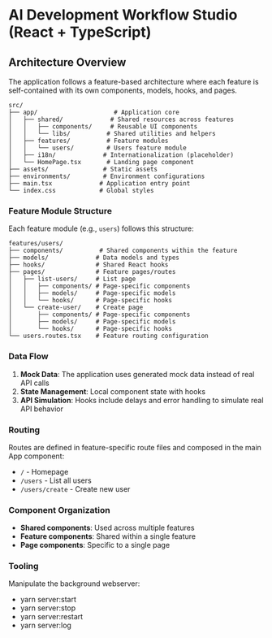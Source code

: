 # AI Development Workflow Studio (React + TypeScript)

## Architecture Overview

The application follows a feature-based architecture where each feature is self-contained with its own components, models, hooks, and pages.

```
src/
├── app/                     # Application core
│   ├── shared/             # Shared resources across features
│   │   ├── components/     # Reusable UI components
│   │   └── libs/          # Shared utilities and helpers
│   ├── features/          # Feature modules
│   │   └── users/         # Users feature module
│   ├── i18n/             # Internationalization (placeholder)
│   └── HomePage.tsx       # Landing page component
├── assets/               # Static assets
├── environments/         # Environment configurations
├── main.tsx             # Application entry point
└── index.css            # Global styles
```

### Feature Module Structure

Each feature module (e.g., `users`) follows this structure:

```
features/users/
├── components/          # Shared components within the feature
├── models/             # Data models and types
├── hooks/              # Shared React hooks
├── pages/              # Feature pages/routes
│   ├── list-users/     # List page
│   │   ├── components/ # Page-specific components
│   │   ├── models/     # Page-specific models
│   │   └── hooks/      # Page-specific hooks
│   └── create-user/    # Create page
│       ├── components/ # Page-specific components
│       ├── models/     # Page-specific models
│       └── hooks/      # Page-specific hooks
└── users.routes.tsx    # Feature routing configuration
```

### Data Flow

1. **Mock Data**: The application uses generated mock data instead of real API calls
2. **State Management**: Local component state with hooks
3. **API Simulation**: Hooks include delays and error handling to simulate real API behavior

### Routing

Routes are defined in feature-specific route files and composed in the main App component:

- `/` - Homepage
- `/users` - List all users
- `/users/create` - Create new user

### Component Organization

- **Shared components**: Used across multiple features
- **Feature components**: Shared within a single feature
- **Page components**: Specific to a single page

### Tooling

Manipulate the background webserver:

- yarn server:start
- yarn server:stop
- yarn server:restart
- yarn server:log
